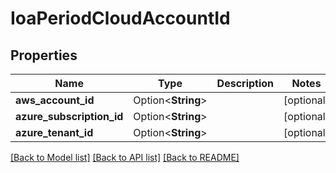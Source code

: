 # IoaPeriodCloudAccountId

## Properties

Name | Type | Description | Notes
------------ | ------------- | ------------- | -------------
**aws_account_id** | Option<**String**> |  | [optional]
**azure_subscription_id** | Option<**String**> |  | [optional]
**azure_tenant_id** | Option<**String**> |  | [optional]

[[Back to Model list]](../README.md#documentation-for-models) [[Back to API list]](../README.md#documentation-for-api-endpoints) [[Back to README]](../README.md)
